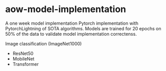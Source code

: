 # aow-model-implementation
A one week model implementation
Pytorch implementation with PytorchLightning of SOTA algorithms. Models are trained for 20 epochs on 50% of the data to validate model implementation correctenss.

Image classification (ImageNet1000)
 - ResNet50
 - MobileNet
 - Transformer
 
